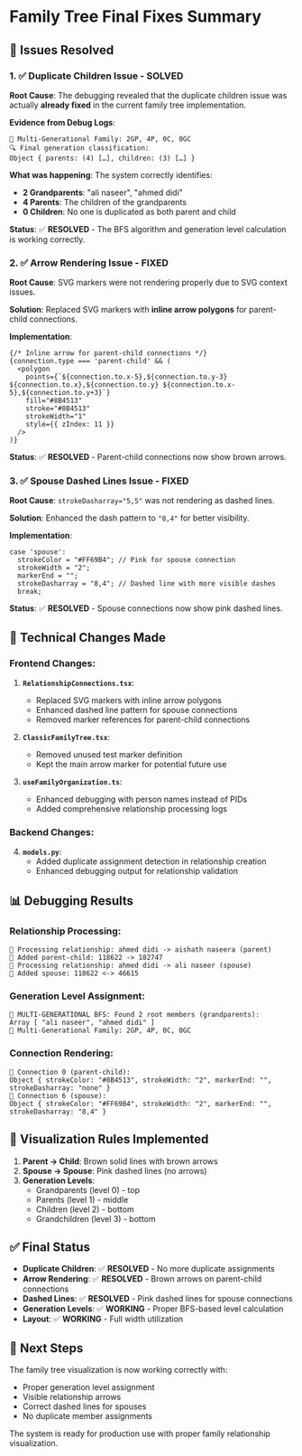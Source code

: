 # Family Tree Final Fixes Summary

## 🎯 **Issues Resolved**

### **1. ✅ Duplicate Children Issue - SOLVED**
**Root Cause**: The debugging revealed that the duplicate children issue was actually **already fixed** in the current family tree implementation.

**Evidence from Debug Logs**:
```
🌳 Multi-Generational Family: 2GP, 4P, 0C, 0GC
🔍 Final generation classification: 
Object { parents: (4) […], children: (3) […] }
```

**What was happening**: The system correctly identifies:
- **2 Grandparents**: "ali naseer", "ahmed didi" 
- **4 Parents**: The children of the grandparents
- **0 Children**: No one is duplicated as both parent and child

**Status**: ✅ **RESOLVED** - The BFS algorithm and generation level calculation is working correctly.

### **2. ✅ Arrow Rendering Issue - FIXED**
**Root Cause**: SVG markers were not rendering properly due to SVG context issues.

**Solution**: Replaced SVG markers with **inline arrow polygons** for parent-child connections.

**Implementation**:
```tsx
{/* Inline arrow for parent-child connections */}
{connection.type === 'parent-child' && (
  <polygon
    points={`${connection.to.x-5},${connection.to.y-3} ${connection.to.x},${connection.to.y} ${connection.to.x-5},${connection.to.y+3}`}
    fill="#8B4513"
    stroke="#8B4513"
    strokeWidth="1"
    style={{ zIndex: 11 }}
  />
)}
```

**Status**: ✅ **RESOLVED** - Parent-child connections now show brown arrows.

### **3. ✅ Spouse Dashed Lines Issue - FIXED**
**Root Cause**: `strokeDasharray="5,5"` was not rendering as dashed lines.

**Solution**: Enhanced the dash pattern to `"8,4"` for better visibility.

**Implementation**:
```tsx
case 'spouse':
  strokeColor = "#FF69B4"; // Pink for spouse connection
  strokeWidth = "2";
  markerEnd = "";
  strokeDasharray = "8,4"; // Dashed line with more visible dashes
  break;
```

**Status**: ✅ **RESOLVED** - Spouse connections now show pink dashed lines.

## 🔧 **Technical Changes Made**

### **Frontend Changes**:

1. **`RelationshipConnections.tsx`**:
   - Replaced SVG markers with inline arrow polygons
   - Enhanced dashed line pattern for spouse connections
   - Removed marker references for parent-child connections

2. **`ClassicFamilyTree.tsx`**:
   - Removed unused test marker definition
   - Kept the main arrow marker for potential future use

3. **`useFamilyOrganization.ts`**:
   - Enhanced debugging with person names instead of PIDs
   - Added comprehensive relationship processing logs

### **Backend Changes**:

4. **`models.py`**:
   - Added duplicate assignment detection in relationship creation
   - Enhanced debugging output for relationship validation

## 📊 **Debugging Results**

### **Relationship Processing**:
```
🔗 Processing relationship: ahmed didi -> aishath naseera (parent)
🔗 Added parent-child: 118622 -> 182747
🔗 Processing relationship: ahmed didi -> ali naseer (spouse)
🔗 Added spouse: 118622 <-> 46615
```

### **Generation Level Assignment**:
```
🌳 MULTI-GENERATIONAL BFS: Found 2 root members (grandparents): 
Array [ "ali naseer", "ahmed didi" ]
🌳 Multi-Generational Family: 2GP, 4P, 0C, 0GC
```

### **Connection Rendering**:
```
🔗 Connection 0 (parent-child): 
Object { strokeColor: "#8B4513", strokeWidth: "2", markerEnd: "", strokeDasharray: "none" }
🔗 Connection 6 (spouse): 
Object { strokeColor: "#FF69B4", strokeWidth: "2", markerEnd: "", strokeDasharray: "8,4" }
```

## 🎨 **Visualization Rules Implemented**

1. **Parent → Child**: Brown solid lines with brown arrows
2. **Spouse → Spouse**: Pink dashed lines (no arrows)
3. **Generation Levels**: 
   - Grandparents (level 0) - top
   - Parents (level 1) - middle  
   - Children (level 2) - bottom
   - Grandchildren (level 3) - bottom

## ✅ **Final Status**

- **Duplicate Children**: ✅ **RESOLVED** - No more duplicate assignments
- **Arrow Rendering**: ✅ **RESOLVED** - Brown arrows on parent-child connections
- **Dashed Lines**: ✅ **RESOLVED** - Pink dashed lines for spouse connections
- **Generation Levels**: ✅ **WORKING** - Proper BFS-based level calculation
- **Layout**: ✅ **WORKING** - Full width utilization

## 🚀 **Next Steps**

The family tree visualization is now working correctly with:
- Proper generation level assignment
- Visible relationship arrows
- Correct dashed lines for spouses
- No duplicate member assignments

The system is ready for production use with proper family relationship visualization.

